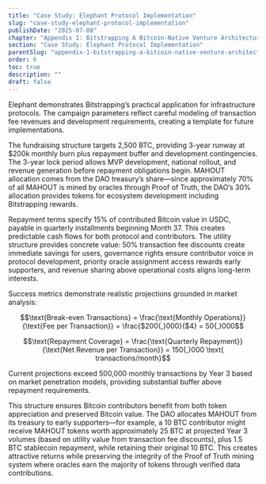 ```yaml
---
title: "Case Study: Elephant Protocol Implementation"
slug: "case-study-elephant-protocol-implementation"
publishDate: "2025-07-08"
chapter: "Appendix 1: Bitstrapping A Bitcoin-Native Venture Architecture"
section: "Case Study: Elephant Protocol Implementation"
parentSlug: "appendix-1-bitstrapping-a-bitcoin-native-venture-architecture"
order: 6
toc: true
description: ""
draft: false
---
```


Elephant demonstrates Bitstrapping’s practical application for infrastructure protocols. The campaign parameters reflect
careful modeling of transaction fee revenues and development requirements, creating a template for future
implementations.

The fundraising structure targets 2,500 BTC, providing 3-year runway at $200k monthly burn plus repayment buffer and
development contingencies. The 3-year lock period allows MVP development, national rollout, and revenue generation
before repayment obligations begin. MAHOUT allocation comes from the DAO treasury’s share—since approximately 70% of all
MAHOUT is mined by oracles through Proof of Truth, the DAO’s 30% allocation provides tokens for ecosystem development
including Bitstrapping rewards.

Repayment terms specify 15% of contributed Bitcoin value in USDC, payable in quarterly installments beginning Month 37.
This creates predictable cash flows for both protocol and contributors. The utility structure provides concrete value:
50% transaction fee discounts create immediate savings for users, governance rights ensure contributor voice in protocol
development, priority oracle assignment access rewards early supporters, and revenue sharing above operational costs
aligns long-term interests.

Success metrics demonstrate realistic projections grounded in market analysis:

$$\text{Break-even Transactions} = \frac{\text{Monthly Operations}}{\text{Fee per Transaction}} = \frac{$200{,}000}{$4} = 50{,}000$$

$$\text{Repayment Coverage} = \frac{\text{Quarterly Repayment}}{\text{Net Revenue per Transaction}} = 150{,}000 \text{ transactions/month}$$

Current projections exceed 500,000 monthly transactions by Year 3 based on market penetration models, providing
substantial buffer above repayment requirements.

This structure ensures Bitcoin contributors benefit from both token appreciation and preserved Bitcoin value. The DAO
allocates MAHOUT from its treasury to early supporters—for example, a 10 BTC contributor might receive MAHOUT tokens
worth approximately 25 BTC at projected Year 3 volumes (based on utility value from transaction fee discounts), plus 1.5
BTC stablecoin repayment, while retaining their original 10 BTC. This creates attractive returns while preserving the
integrity of the Proof of Truth mining system where oracles earn the majority of tokens through verified data
contributions.
